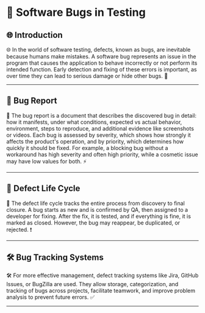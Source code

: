 # 🐞 Software Bugs in Testing

## 🌐 Introduction
🌐 In the world of software testing, defects, known as bugs, are inevitable because humans make mistakes. A software bug represents an issue in the program that causes the application to behave incorrectly or not perform its intended function. Early detection and fixing of these errors is important, as over time they can lead to serious damage or hide other bugs. 🐞

---

## 📄 Bug Report
📄 The bug report is a document that describes the discovered bug in detail: how it manifests, under what conditions, expected vs actual behavior, environment, steps to reproduce, and additional evidence like screenshots or videos. Each bug is assessed by severity, which shows how strongly it affects the product's operation, and by priority, which determines how quickly it should be fixed. For example, a blocking bug without a workaround has high severity and often high priority, while a cosmetic issue may have low values for both. ⚡

---

## 🔄 Defect Life Cycle
🔄 The defect life cycle tracks the entire process from discovery to final closure. A bug starts as new and is confirmed by QA, then assigned to a developer for fixing. After the fix, it is tested, and if everything is fine, it is marked as closed. However, the bug may reappear, be duplicated, or rejected. ❗


---

## 🛠️ Bug Tracking Systems
🛠️ For more effective management, defect tracking systems like Jira, GitHub Issues, or BugZilla are used. They allow storage, categorization, and tracking of bugs across projects, facilitate teamwork, and improve problem analysis to prevent future errors. ✅

---
